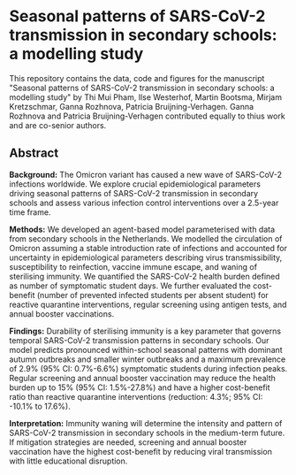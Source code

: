 # Seasonal patterns of SARS-CoV-2 transmission in secondary schools: a modelling study


This repository contains the data, code and figures for the manuscript "Seasonal patterns of SARS-CoV-2 transmission in secondary schools: a modelling study" by Thi Mui Pham,  Ilse Westerhof, Martin Bootsma, Mirjam Kretzschmar, Ganna Rozhnova, Patricia Bruijning-Verhagen. 
Ganna Rozhnova and Patricia Bruijning-Verhagen contributed equally to thius work and are co-senior authors. 

## Abstract

**Background:** The Omicron variant has caused a new wave of SARS-CoV-2 infections worldwide. We explore crucial epidemiological parameters driving seasonal patterns of SARS-CoV-2 transmission in secondary schools and assess various infection control interventions over a 2.5-year time frame. 

**Methods:** We developed an agent-based model parameterised with data from secondary schools in the Netherlands. We modelled the circulation of Omicron assuming a stable introduction rate of infections and accounted for uncertainty in epidemiological parameters describing virus transmissibility, susceptibility to reinfection, vaccine immune escape, and waning of sterilising immunity. We quantified the SARS-CoV-2 health burden defined as number of symptomatic student days. We further evaluated the cost-benefit (number of prevented infected students per absent student) for reactive quarantine interventions, regular screening using antigen tests, and annual booster vaccinations.  

**Findings:** Durability of sterilising immunity is a key parameter that governs temporal SARS-CoV-2 transmission patterns in secondary schools. Our model predicts pronounced within-school seasonal patterns with dominant autumn outbreaks and smaller winter outbreaks and a maximum prevalence of 2.9% (95% CI: 0.7%-6.6%) symptomatic students during infection peaks. Regular screening and annual booster vaccination may reduce the health burden up to 15% (95% CI: 1.5%-27.8%) and have a higher cost-benefit ratio than reactive quarantine interventions (reduction: 4.3%; 95% CI: -10.1% to 17.6%). 

**Interpretation:** Immunity waning will determine the intensity and pattern of SARS-CoV-2 transmission in secondary schools in the medium-term future. If mitigation strategies are needed, screening and annual booster vaccination have the highest cost-benefit by reducing viral transmission with little educational disruption.





